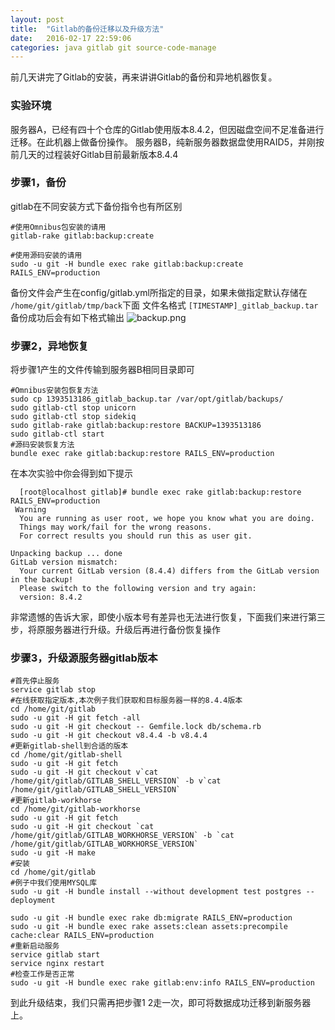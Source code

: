 ```yaml
---
layout: post
title:  "Gitlab的备份迁移以及升级方法"
date:   2016-02-17 22:59:06
categories: java gitlab git source-code-manage
---
```

前几天讲完了Gitlab的安装，再来讲讲Gitlab的备份和异地机器恢复。

### 实验环境
服务器A，已经有四十个仓库的Gitlab使用版本8.4.2，但因磁盘空间不足准备进行迁移。在此机器上做备份操作。
服务器B，纯新服务器数据盘使用RAID5，并刚按前几天的过程装好Gitlab目前最新版本8.4.4

### 步骤1，备份
gitlab在不同安装方式下备份指令也有所区别

    #使用Omnibus包安装的请用
    gitlab-rake gitlab:backup:create

    #使用源码安装的请用
    sudo -u git -H bundle exec rake gitlab:backup:create RAILS_ENV=production

备份文件会产生在config/gitlab.yml所指定的目录，如果未做指定默认存储在 `/home/git/gitlab/tmp/back`下面
文件名格式 `[TIMESTAMP]_gitlab_backup.tar`
备份成功后会有如下格式输出
![backup.png](http://guohai163.github.io/doc-pic/gitlab/backup.png)

### 步骤2，异地恢复
将步骤1产生的文件传输到服务器B相同目录即可

    #Omnibus安装包恢复方法
    sudo cp 1393513186_gitlab_backup.tar /var/opt/gitlab/backups/
    sudo gitlab-ctl stop unicorn
    sudo gitlab-ctl stop sidekiq
    sudo gitlab-rake gitlab:backup:restore BACKUP=1393513186
    sudo gitlab-ctl start
    #源码安装恢复方法
    bundle exec rake gitlab:backup:restore RAILS_ENV=production

  在本次实验中你会得到如下提示

      [root@localhost gitlab]# bundle exec rake gitlab:backup:restore RAILS_ENV=production
     Warning
      You are running as user root, we hope you know what you are doing.
      Things may work/fail for the wrong reasons.
      For correct results you should run this as user git.

    Unpacking backup ... done
    GitLab version mismatch:
      Your current GitLab version (8.4.4) differs from the GitLab version in the backup!
      Please switch to the following version and try again:
      version: 8.4.2

非常遗憾的告诉大家，即使小版本号有差异也无法进行恢复，下面我们来进行第三步，将原服务器进行升级。升级后再进行备份恢复操作

### 步骤3，升级源服务器gitlab版本

    #首先停止服务
    service gitlab stop
    #在线获取指定版本,本次例子我们获取和目标服务器一样的8.4.4版本
    cd /home/git/gitlab
    sudo -u git -H git fetch -all
    sudo -u git -H git checkout -- Gemfile.lock db/schema.rb
    sudo -u git -H git checkout v8.4.4 -b v8.4.4
    #更新gitlab-shell到合适的版本
    cd /home/git/gitlab-shell
    sudo -u git -H git fetch
    sudo -u git -H git checkout v`cat /home/git/gitlab/GITLAB_SHELL_VERSION` -b v`cat /home/git/gitlab/GITLAB_SHELL_VERSION`
    #更新gitlab-workhorse
    cd /home/git/gitlab-workhorse
    sudo -u git -H git fetch
    sudo -u git -H git checkout `cat /home/git/gitlab/GITLAB_WORKHORSE_VERSION` -b `cat /home/git/gitlab/GITLAB_WORKHORSE_VERSION`
    sudo -u git -H make
    #安装
    cd /home/git/gitlab
    #例子中我们使用MYSQL库
    sudo -u git -H bundle install --without development test postgres --deployment

    sudo -u git -H bundle exec rake db:migrate RAILS_ENV=production
    sudo -u git -H bundle exec rake assets:clean assets:precompile cache:clear RAILS_ENV=production
    #重新启动服务
    service gitlab start
    service nginx restart
    #检查工作是否正常
    sudo -u git -H bundle exec rake gitlab:env:info RAILS_ENV=production

到此升级结束，我们只需再把步骤1 2走一次，即可将数据成功迁移到新服务器上。
